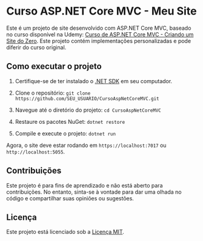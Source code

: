 # Curso ASP.NET Core MVC - Meu Site

Este é um projeto de site desenvolvido com ASP.NET Core MVC, baseado no curso disponível na Udemy: [Curso de ASP.NET Core MVC - Criando um Site do Zero](https://www.udemy.com/course/curso-de-asp-net-core-mvc-criando-um-site-do-zero/). Este projeto contém implementações personalizadas e pode diferir do curso original.

## Como executar o projeto

1. Certifique-se de ter instalado o [.NET SDK](https://dotnet.microsoft.com/download) em seu computador.

2. Clone o repositório: `git clone https://github.com/SEU_USUARIO/CursoAspNetCoreMVC.git`

3. Navegue até o diretório do projeto: `cd CursoAspNetCoreMVC`

4. Restaure os pacotes NuGet: `dotnet restore`

5. Compile e execute o projeto: `dotnet run`

Agora, o site deve estar rodando em `https://localhost:7017` ou `http://localhost:5055`.

## Contribuições

Este projeto é para fins de aprendizado e não está aberto para contribuições. No entanto, sinta-se à vontade para dar uma olhada no código e compartilhar suas opiniões ou sugestões.

## Licença

Este projeto está licenciado sob a [Licença MIT](LICENSE).

